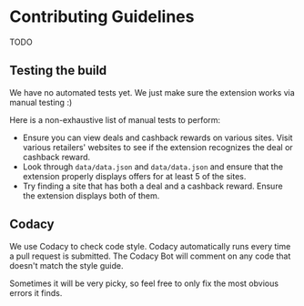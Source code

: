 # Contributing Guidelines

TODO

## Testing the build

We have no automated tests yet. We just make sure the extension works via manual testing :)

Here is a non-exhaustive list of manual tests to perform:

- Ensure you can view deals and cashback rewards on various sites. Visit various retailers' websites to see if the extension recognizes the deal or cashback reward.
- Look through `data/data.json` and `data/data.json` and ensure that the extension properly displays offers for at least 5 of the sites.
- Try finding a site that has both a deal and a cashback reward. Ensure the extension displays both of them.

## Codacy

We use Codacy to check code style. Codacy automatically runs every time a pull request is submitted.
The Codacy Bot will comment on any code that doesn't match the style guide.

Sometimes it will be very picky, so feel free to only fix the most obvious errors it finds.

